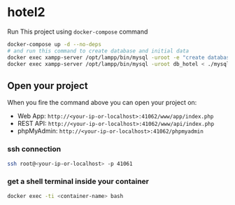 # hotel2

Run This project using `docker-compose` command

```sh
docker-compose up -d --no-deps
# and run this command to create database and initial data
docker exec xampp-server /opt/lampp/bin/mysql -uroot -e "create database db_hotel" 
docker exec xampp-server /opt/lampp/bin/mysql -uroot db_hotel < ./mysql/data/db_hotel.sql
```

## Open your project

When you fire the command above you can open your project on:
- Web App: `http://<your-ip-or-localhost>:41062/www/app/index.php`
- REST API: `http://<your-ip-or-localhost>:41062/www/api/index.php`
- phpMyAdmin: `http://<your-ip-or-localhost>:41062/phpmyadmin`

### ssh connection
```sh
ssh root@<your-ip-or-localhost> -p 41061
```

### get a shell terminal inside your container
```sh
docker exec -ti <container-name> bash
```
